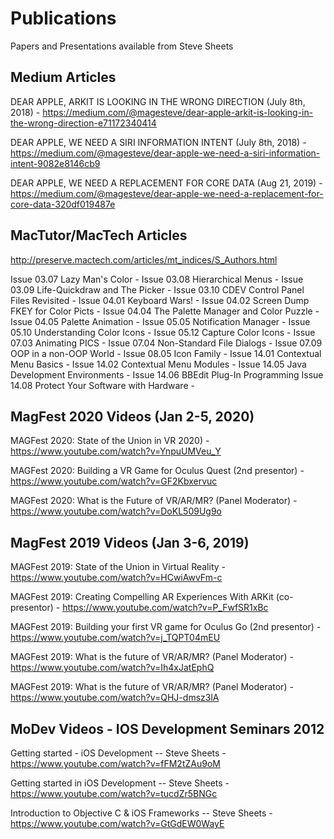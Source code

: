 # Publications

Papers and Presentations available from Steve Sheets

## Medium Articles

DEAR APPLE, ARKIT IS LOOKING IN THE WRONG DIRECTION (July 8th, 2018) - https://medium.com/@magesteve/dear-apple-arkit-is-looking-in-the-wrong-direction-e71172340414

DEAR APPLE, WE NEED A SIRI INFORMATION INTENT (July 8th, 2018) - https://medium.com/@magesteve/dear-apple-we-need-a-siri-information-intent-9082e8146cb9

DEAR APPLE, WE NEED A REPLACEMENT FOR CORE DATA (Aug 21, 2019) - https://medium.com/@magesteve/dear-apple-we-need-a-replacement-for-core-data-320df019487e

## MacTutor/MacTech Articles

http://preserve.mactech.com/articles/mt_indices/S_Authors.html

Issue 03.07    Lazy Man's Color - 
Issue 03.08    Hierarchical Menus - 
Issue 03.09    Life-Quickdraw and The Picker - 
Issue 03.10    CDEV Control Panel Files Revisited - 
Issue 04.01    Keyboard Wars! - 
Issue 04.02    Screen Dump FKEY for Color Picts - 
Issue 04.04    The Palette Manager and Color Puzzle - 
Issue 04.05    Palette Animation - 
Issue 05.05    Notification Manager - 
Issue 05.10    Understanding Color Icons - 
Issue 05.12    Capture Color Icons - 
Issue 07.03    Animating PICS - 
Issue 07.04    Non-Standard File Dialogs - 
Issue 07.09    OOP in a non-OOP World - 
Issue 08.05    Icon Family - 
Issue 14.01    Contextual Menu Basics - 
Issue 14.02    Contextual Menu Modules - 
Issue 14.05    Java Development Environments - 
Issue 14.06    BBEdit Plug-In Programming
Issue 14.08    Protect Your Software with Hardware - 

## MagFest 2020 Videos  (Jan 2-5, 2020)

MAGFest 2020: State of the Union in VR 2020) - https://www.youtube.com/watch?v=YnpuUMVeu_Y

MAGFest 2020: Building a VR Game for Oculus Quest (2nd presentor) - https://www.youtube.com/watch?v=GF2Kbxervuc

MAGFest 2020: What is the Future of VR/AR/MR? (Panel Moderator) - https://www.youtube.com/watch?v=DoKL509Ug9o

## MagFest 2019 Videos  (Jan 3-6, 2019)

MAGFest 2019: State of the Union in Virtual Reality - https://www.youtube.com/watch?v=HCwiAwvFm-c

MAGFest 2019: Creating Compelling AR Experiences With ARKit (co-presentor) - https://www.youtube.com/watch?v=P_FwfSR1xBc

MAGFest 2019: Building your first VR game for Oculus Go (2nd presentor) - https://www.youtube.com/watch?v=j_TQPT04mEU

MAGFest 2019: What is the future of VR/AR/MR? (Panel Moderator) - https://www.youtube.com/watch?v=Ih4xJatEphQ

MAGFest 2019: What is the future of VR/AR/MR? (Panel Moderator)  - https://www.youtube.com/watch?v=QHJ-dmsz3lA

## MoDev Videos - IOS Development Seminars 2012

Getting started - iOS Development -- Steve Sheets - https://www.youtube.com/watch?v=fFM2tZAu9oM

Getting started in iOS Development -- Steve Sheets - https://www.youtube.com/watch?v=tucdZr5BNGc

Introduction to Objective C & iOS Frameworks -- Steve Sheets - https://www.youtube.com/watch?v=GtGdEW0WayE

